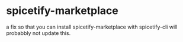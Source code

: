 # spicetify-marketplace

a fix so that you can install spicetify-marketplace with spicetify-cli
will probabbly not update this.
